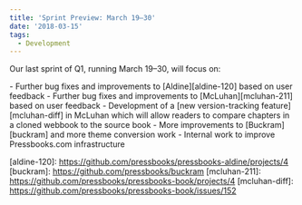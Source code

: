 ```yaml
---
title: 'Sprint Preview: March 19–30'
date: '2018-03-15'
tags:
  - Development
---
```


Our last sprint of Q1, running March 19–30, will focus on:

\- Further bug fixes and improvements to [Aldine][aldine-120] based on user feedback -
Further bug fixes and improvements to [McLuhan][mcluhan-211] based on user feedback -
Development of a [new version-tracking feature][mcluhan-diff] in McLuhan which will allow
readers to compare chapters in a cloned webbook to the source book - More improvements to
[Buckram][buckram] and more theme conversion work - Internal work to improve
Pressbooks.com infrastructure

[aldine-120]: https://github.com/pressbooks/pressbooks-aldine/projects/4 [buckram]:
https://github.com/pressbooks/buckram [mcluhan-211]:
https://github.com/pressbooks/pressbooks-book/projects/4 [mcluhan-diff]:
https://github.com/pressbooks/pressbooks-book/issues/152
